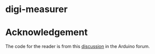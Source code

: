 # digi-measurer

# Acknowledgement
The code for the reader is from this [discussion](https://forum.arduino.cc/index.php?topic=79174.0)
in the Arduino forum.
